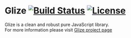 # Glize [![Build Status](https://api.travis-ci.org/Datamart/Glize.svg?branch=master)](http://travis-ci.org/Datamart/Glize) [![License](http://img.shields.io/:license-apache-blue.svg)](http://www.apache.org/licenses/LICENSE-2.0.html)
Glize is a clean and robust pure JavaScript library.   
For more information please visit [Glize project page](https://glize.js.org)
